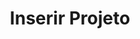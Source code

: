 ---
layout: encrypted
title: "Inserir Projeto"

encrypted: b96030c555db99b7201ac69cb7dc32f87e129244c1e1728a02351eae5585c09cU2FsdGVkX18TwkGRDJIM6GtkJ3zM6BekrgV3Tntx13vNOxyqwRCV3XxesgJ7Je6VjZ21+CNZtcWjwHVKYbs6WHjM/0GPg8lN/lOylbnUv2A373gcITiJ61RExSZjOnTbH7Mmyafp8n3vCVu76ZHd477QP+wwHo6EYywaxI8I0LHklBBk5znq3RcLAtOMs9e3at3KCvVsEr6UPuQOGmCnekkO3NxRPRxx03PQKv5rRnkVIE61xZQD0H8/y8JOeOWVcxvap6NuYLP91qSHDtbj9pjWfJbCpSyZ1AhPW352bjNHFXzbDXwHs2yjZHggX4LpJm2hvueKlx5vPJ/DCmuNug==
---